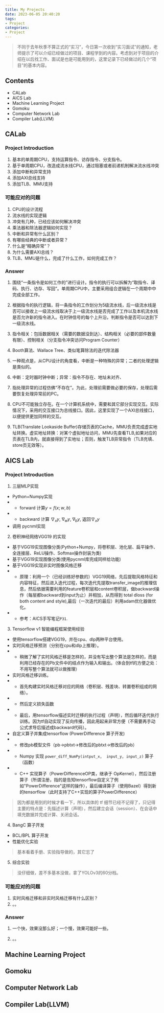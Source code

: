 ```yaml
---
title: My Projects
date: 2023-06-05 20:40:20
tags:
- Project
categories:
- Project
---
```


> 不同于去年秋季不算正式的“实习”，今日第一次收到“实习面试”的通知，老师提示了可以介绍已经做过的项目、课程学到的内容。考虑到对于项目的介绍在以后找工作、面试是也是可能用到的，这里记录下已经做过的几个“项目”的基本内容。

## Contents

- CALab
- AICS Lab
- Machine Learning Project
- Gomoku
- Computer Network Lab
- Compiler Lab(LLVM)

## CALab

### Project Introduction

1. 基本的单周期CPU，支持运算指令、访存指令、分支指令。
2. 基于单周期CPU，改造成流水线CPU，通过阻塞或者前递机制解决流水线冲突
3. 添加中断和异常支持
4. 添加AXI总线支持
5. 添加TLB、MMU支持

### 可能应对的问题

1. CPU的设计流程
2. 流水线的实现逻辑
3. 冲突有几种，已经应该如何解决冲突
4. 乘法器和除法器逻辑如何实现？
5. 中断和异常有什么区别？
6. 有哪些经典的中断或者异常？
7. 什么是“精确异常”？
8. 为什么需要AXI总线？
9.  TLB、MMU是什么，完成了什么工作，如何完成工作？

### Answer

1. 围绕“一条指令是如何工作的”进行设计。指令的执行可以拆解为“取指令、译码、执行、访存、写回”。单周期CPU中，主要采用组合逻辑在一个周期中中完成全部工作。

2. 根据指令的执行逻辑，将一条指令的工作划分为5级流水线，后一级流水线是否可以接收上一级流水线取决于上一级流水线是否完成了工作以及本机流水线是否允许新的指令进入。在时钟信号的每个上升沿，判断指令是否可以达到下一级流水线。

3. 指令相关：包括数据相关（需要的数据没到达）、结构相关（必要的部件数量有限）、控制相关（分支指令冲突访问Program Counter）

4. Booth算法、Wallace Tree、类似笔算除法的迭代除法器

5. 一种观点是，从CPU设计的角度看，中断是一种特殊的异常；二者的处理逻辑是类似的。

6. 中断：定时器时钟中断；异常：指令不存在、地址未对齐、

7. 指处理异常的过程仿佛“不存在”。为此，处理前需要做必要的保存，处理后需要恢复处理异常前的PC。

8. CPU不可能独立存在。在一个计算机系统中，需要和其它部分实现交互。实际情况下，采用的交互接口为总线接口。因此，这里实现了一个AXI总线接口，以便提供更加同样的交互。

9. TLB(Translate Lookaside Buffer)存储页表的Cache，MMU负责完成虚实地址转换。虚实地址转换：对某个虚拟地址访问，MMU先查看TLB,如果对应的页表在TLB内，就直接得到了实地址；否则，触发TLB异常指令（TLB充填、store页无效等）。

## AICS Lab

### Project Introduction

1. 三层MLP实现
- Python+Numpy实现
-  - forward 计算$y=f(x; w, b)$
-  - backward 计算 $\nabla_{x}{y}$, $\nabla_{w}{y}$, $\nabla_{b}{y}$, 返回$\nabla_{x}{y}$  
- 调用 pycnml实现  

2. 卷积神经网络VGG19 的实现
- 基于VGG19实现图像分类(Python+Numpy，将卷积层、池化层、扁平操作、全连接层、ReLU操作、Softmax操作封装为类)  
- 基于VGG19实现图像分类(使用pycnml库完成同样给功能)  
- 基于VGG19实现非实时图像风格迁移
- - 原理：利用一个（已经训练好参数的）VGG19网络，先后提取风格特征和内容特征，然后进入迭代过程，每次迭代先提取transfer_image的推理信息，然后依据需要利用的feature卷积层和content卷积层，做backward操作（每层都backward到input为止）并相加，从而得到 total dloss (for both content and style),最后（一次迭代的最后）利用adam优化器做优化。
- - 参考：AICS手写笔记`P31`.

3.  Tensorflow v1 智能编程框架使用经验
- 使用tensorflow搭建VGG19，并在cpu、dlp两种平台使用。
- 实时风格迁移预测（分别在cpu和dlp上推理）。
- - 稍微了解了实时风格迁移是怎样的，并没有写出整个算法是怎样的，而是利用已经存在的Pb文件中的结点作为输入和输出。（体会到tf的方便之处：不用写整个算法就可以做推理）
- 实时风格迁移训练。
- - 首先构建实时风格迁移对应的网络（卷积层、残差块、转置卷积组成的网络）。
- - 然后定义损失函数
- - 最后，用tensorflow描述实时迁移的执行过程（声明），然后循环迭代执行训练。因为tf自动实现了反向传播，因此用起来非常方便（不需要再手动公式求导后描述成backward代码）。
- 自定义算子并集成tensorflow (PowerDifference 算子开发)
- - 修改pb模型文件（pb->pbtxt->修改后的pbtxt->修改后的pb）
- - Numpy 实现 `power_diff_NumPy(intput_x,  input_y, input_z)` 算子（函数）
- - C++ 实现算子（PowerDifferenceOP类，继承于 OpKernel），然后注册算子（所谓注册，指的是告知tensorflow自定义了例如"PowerDifference"这样的操作），最后编译算子（使用Bazel）得到新的tensorflow（此时支持了C++实现的算子PowerDifference）

> 因为都是用到的时候才看一下，所以具体的 tf 细节已经不记得了，只记得主要的特点是：先描述计算（声明），然后建立会话（session）、在会话中填充数据并完成计算、关闭会话。

4.  BangC 算子开发
- BCL/BPL 算子开发
- 性能优化实验

> 基本看着手册、实验指导做的，其它忘了

5. 综合实验
   
> 没仔细做，差不多基本没做，拿了YOLOv3的60分档。

### 可能应对的问题

1. 实时风格迁移和非实时风格迁移有什么区别？
2. 。。

### Answer

1. 一个快，效果没那么好；一个慢，效果可能好一些。

2. 。。


## Machine Learning Project

## Gomoku

## Computer Network Lab

## Compiler Lab(LLVM)
